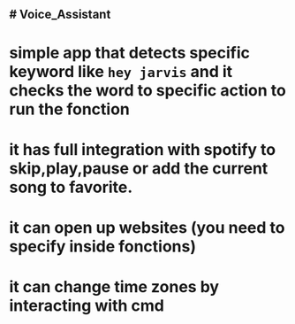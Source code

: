 ## # Voice_Assistant
# simple app that detects specific keyword like `hey jarvis` and it checks the word to specific action to run the fonction


# it has full integration with spotify to skip,play,pause or add the current song to favorite.
# it can open up websites (you need to specify inside fonctions)
# it can change time zones by interacting with cmd

